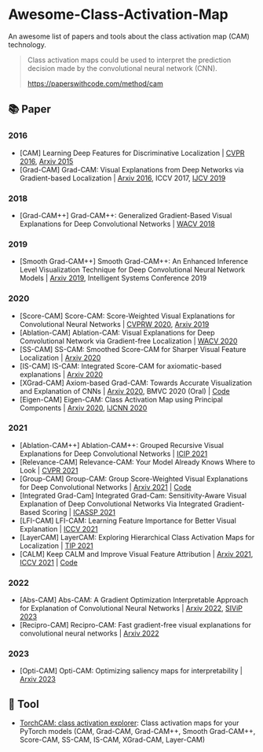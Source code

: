 # Awesome-Class-Activation-Map

An awesome list of papers and tools about the class activation map (CAM) technology.

> Class activation maps could be used to interpret the prediction decision made by the convolutional neural network (CNN).
>
> <https://paperswithcode.com/method/cam>

## 📚 Paper

### 2016

- [CAM] Learning Deep Features for Discriminative Localization | [CVPR 2016](https://doi.org/10.1109/CVPR.2016.319), [Arxiv 2015](https://arxiv.org/abs/1512.04150)
- [Grad-CAM] Grad-CAM: Visual Explanations from Deep Networks via Gradient-based Localization | [Arxiv 2016](https://arxiv.org/abs/1610.02391), ICCV 2017, [IJCV 2019](https://doi.org/10.1007/s11263-019-01228-7)

### 2018

- [Grad-CAM++] Grad-CAM++: Generalized Gradient-Based Visual Explanations for Deep Convolutional Networks | [WACV 2018](https://doi.org/10.1109/WACV.2018.00097)

### 2019

- [Smooth Grad-CAM++] Smooth Grad-CAM++: An Enhanced Inference Level Visualization Technique for Deep Convolutional Neural Network Models | [Arxiv 2019](https://arxiv.org/abs/1908.01224), Intelligent Systems Conference 2019

### 2020

- [Score-CAM] Score-CAM: Score-Weighted Visual Explanations for Convolutional Neural Networks | [CVPRW 2020](https://doi.org/10.1109/CVPRW50498.2020.00020), [Arxiv 2019](https://arxiv.org/abs/1910.01279)
- [Ablation-CAM] Ablation-CAM: Visual Explanations for Deep Convolutional Network via Gradient-free Localization | [WACV 2020](https://doi.org/10.1109/WACV45572.2020.9093360)
- [SS-CAM] SS-CAM: Smoothed Score-CAM for Sharper Visual Feature Localization | [Arxiv 2020](https://arxiv.org/abs/2006.14255)    
- [IS-CAM] IS-CAM: Integrated Score-CAM for axiomatic-based explanations | [Arxiv 2020](https://arxiv.org/abs/2010.03023)
- [XGrad-CAM] Axiom-based Grad-CAM: Towards Accurate Visualization and Explanation of CNNs | [Arxiv 2020](https://arxiv.org/abs/2008.02312), BMVC 2020 (Oral) | [Code](https://github.com/Fu0511/XGrad-CAM)
- [Eigen-CAM] Eigen-CAM: Class Activation Map using Principal Components | [Arxiv 2020](https://arxiv.org/abs/2008.00299), [IJCNN 2020](https://doi.org/10.1109/IJCNN48605.2020.9206626)

### 2021

- [Ablation-CAM++] Ablation-CAM++: Grouped Recursive Visual Explanations for Deep Convolutional Networks | [ICIP 2021](https://doi.org/10.1109/ICIP46576.2022.9897617)
- [Relevance-CAM] Relevance-CAM: Your Model Already Knows Where to Look | [CVPR 2021](https://doi.org/10.1109/CVPR46437.2021.01470)
- [Group-CAM] Group-CAM: Group Score-Weighted Visual Explanations for Deep Convolutional Networks | [Arxiv 2021](https://arxiv.org/abs/2103.13859) | [Code](https://github.com/wofmanaf/Group-CAM)
- [Integrated Grad-Cam] Integrated Grad-Cam: Sensitivity-Aware Visual Explanation of Deep Convolutional Networks Via Integrated Gradient-Based Scoring | [ICASSP 2021](https://doi.org/10.1109/ICASSP39728.2021.9415064)
- [LFI-CAM] LFI-CAM: Learning Feature Importance for Better Visual Explanation | [ICCV 2021](https://doi.org/10.1109/ICCV48922.2021.00139)
- [LayerCAM] LayerCAM: Exploring Hierarchical Class Activation Maps for Localization | [TIP 2021](https://doi.org/10.1109/TIP.2021.3089943)
- [CALM] Keep CALM and Improve Visual Feature Attribution | [Arxiv 2021](https://arxiv.org/abs/2106.07861), [ICCV 2021](https://doi.org/10.1109/ICCV48922.2021.00824) | [Code](https://github.com/naver-ai/calm)

### 2022

- [Abs-CAM] Abs-CAM: A Gradient Optimization Interpretable Approach for Explanation of Convolutional Neural Networks | [Arxiv 2022](https://arxiv.org/abs/2207.03648), [SIViP 2023](https://doi.org/10.1007/s11760-022-02313-0)
- [Recipro-CAM] Recipro-CAM: Fast gradient-free visual explanations for convolutional neural networks | [Arxiv 2022](https://arxiv.org/abs/2209.14074)

### 2023

- [Opti-CAM] Opti-CAM: Optimizing saliency maps for interpretability | [Arxiv 2023](https://arxiv.org/abs/2301.07002)

## 🧰 Tool

- [TorchCAM: class activation explorer](https://github.com/frgfm/torch-cam): Class activation maps for your PyTorch models (CAM, Grad-CAM, Grad-CAM++, Smooth Grad-CAM++, Score-CAM, SS-CAM, IS-CAM, XGrad-CAM, Layer-CAM)
